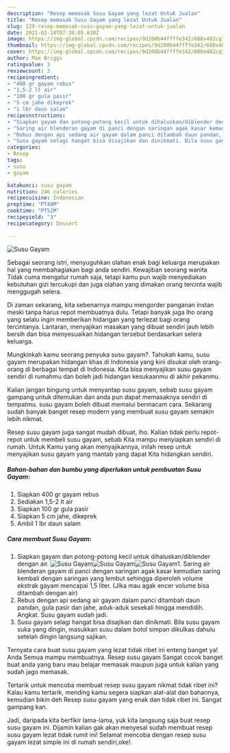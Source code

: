 ```yaml
---
description: "Resep memasak Susu Gayam yang lezat Untuk Jualan"
title: "Resep memasak Susu Gayam yang lezat Untuk Jualan"
slug: 129-resep-memasak-susu-gayam-yang-lezat-untuk-jualan
date: 2021-02-10T07:38:05.630Z
image: https://img-global.cpcdn.com/recipes/9d208b44ffffe342/680x482cq70/susu-gayam-foto-resep-utama.jpg
thumbnail: https://img-global.cpcdn.com/recipes/9d208b44ffffe342/680x482cq70/susu-gayam-foto-resep-utama.jpg
cover: https://img-global.cpcdn.com/recipes/9d208b44ffffe342/680x482cq70/susu-gayam-foto-resep-utama.jpg
author: Mae Briggs
ratingvalue: 3
reviewcount: 3
recipeingredient:
- "400 gr gayam rebus"
- "1,5-2 lt air"
- "100 gr gula pasir"
- "5 cm jahe dikeprek"
- "1 lbr daun salam"
recipeinstructions:
- "Siapkan gayam dan potong-potong kecil untuk dihaluskan/diblender dengan air."
- "Saring air blenderan gayam di panci dengan saringan agak kasar kemudian saring kembali dengan saringan yang lembut sehingga diperoleh volume ekstrak gayam mencapai 1,5 liter. (JIka mau agak encer volume bisa ditambah dengan air)"
- "Rebus dengan api sedang air gayam dalam panci ditambah daun pandan, gula pasir dan jahe, aduk-aduk sesekali hingga mendidih. Angkat. Susu gayam sudah jadi."
- "Susu gayam selagi hangat bisa disajikan dan dinikmati. Bila susu gayam suka yang dingin, masukkan susu dalam botol simpan dikulkas dahulu setelah dingin langsung sajikan."
categories:
- Resep
tags:
- susu
- gayam

katakunci: susu gayam 
nutrition: 246 calories
recipecuisine: Indonesian
preptime: "PT40M"
cooktime: "PT52M"
recipeyield: "3"
recipecategory: Dessert

---
```



![Susu Gayam](https://img-global.cpcdn.com/recipes/9d208b44ffffe342/680x482cq70/susu-gayam-foto-resep-utama.jpg)

Sebagai seorang istri, menyuguhkan olahan enak bagi keluarga merupakan hal yang membahagiakan bagi anda sendiri. Kewajiban seorang  wanita Tidak cuma mengatur rumah saja, tetapi kamu pun wajib menyediakan kebutuhan gizi tercukupi dan juga olahan yang dimakan orang tercinta wajib menggugah selera.

Di zaman  sekarang, kita sebenarnya mampu mengorder panganan instan meski tanpa harus repot membuatnya dulu. Tetapi banyak juga lho orang yang selalu ingin memberikan hidangan yang terlezat bagi orang tercintanya. Lantaran, menyajikan masakan yang dibuat sendiri jauh lebih bersih dan bisa menyesuaikan hidangan tersebut berdasarkan selera keluarga. 



Mungkinkah kamu seorang penyuka susu gayam?. Tahukah kamu, susu gayam merupakan hidangan khas di Indonesia yang kini disukai oleh orang-orang di berbagai tempat di Indonesia. Kita bisa menyajikan susu gayam sendiri di rumahmu dan boleh jadi hidangan kesukaanmu di akhir pekanmu.

Kalian jangan bingung untuk menyantap susu gayam, sebab susu gayam gampang untuk ditemukan dan anda pun dapat memasaknya sendiri di tempatmu. susu gayam boleh dibuat memalui bermacam cara. Sekarang sudah banyak banget resep modern yang membuat susu gayam semakin lebih nikmat.

Resep susu gayam juga sangat mudah dibuat, lho. Kalian tidak perlu repot-repot untuk membeli susu gayam, sebab Kita mampu menyiapkan sendiri di rumah. Untuk Kamu yang akan menyajikannya, inilah resep untuk menyajikan susu gayam yang mantab yang dapat Kita hidangkan sendiri.

<!--inarticleads1-->

##### Bahan-bahan dan bumbu yang diperlukan untuk pembuatan Susu Gayam:

1. Siapkan 400 gr gayam rebus
1. Sediakan 1,5-2 lt air
1. Siapkan 100 gr gula pasir
1. Siapkan 5 cm jahe, dikeprek
1. Ambil 1 lbr daun salam




<!--inarticleads2-->

##### Cara membuat Susu Gayam:

1. Siapkan gayam dan potong-potong kecil untuk dihaluskan/diblender dengan air.
<img src="https://img-global.cpcdn.com/steps/3d80d26431bb16ae/160x128cq70/susu-gayam-langkah-memasak-1-foto.jpg" alt="Susu Gayam"><img src="https://img-global.cpcdn.com/steps/85ba7ed57ce3e64b/160x128cq70/susu-gayam-langkah-memasak-1-foto.jpg" alt="Susu Gayam"><img src="https://img-global.cpcdn.com/steps/fe2503689574b3e4/160x128cq70/susu-gayam-langkah-memasak-1-foto.jpg" alt="Susu Gayam">1. Saring air blenderan gayam di panci dengan saringan agak kasar kemudian saring kembali dengan saringan yang lembut sehingga diperoleh volume ekstrak gayam mencapai 1,5 liter. (JIka mau agak encer volume bisa ditambah dengan air)
1. Rebus dengan api sedang air gayam dalam panci ditambah daun pandan, gula pasir dan jahe, aduk-aduk sesekali hingga mendidih. Angkat. Susu gayam sudah jadi.
1. Susu gayam selagi hangat bisa disajikan dan dinikmati. Bila susu gayam suka yang dingin, masukkan susu dalam botol simpan dikulkas dahulu setelah dingin langsung sajikan.




Ternyata cara buat susu gayam yang lezat tidak ribet ini enteng banget ya! Anda Semua mampu membuatnya. Resep susu gayam Sangat cocok banget buat anda yang baru mau belajar memasak maupun juga untuk kalian yang sudah jago memasak.

Tertarik untuk mencoba membuat resep susu gayam nikmat tidak ribet ini? Kalau kamu tertarik, mending kamu segera siapkan alat-alat dan bahannya, kemudian bikin deh Resep susu gayam yang enak dan tidak ribet ini. Sangat gampang kan. 

Jadi, daripada kita berfikir lama-lama, yuk kita langsung saja buat resep susu gayam ini. Dijamin kalian gak akan menyesal sudah membuat resep susu gayam lezat tidak rumit ini! Selamat mencoba dengan resep susu gayam lezat simple ini di rumah sendiri,oke!.

